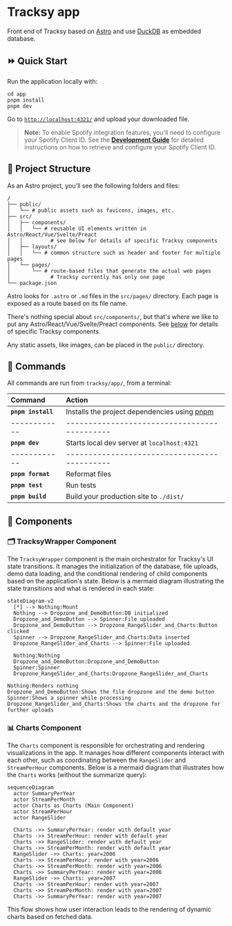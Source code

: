 # Tracksy app

Front end of Tracksy based on [Astro](https://docs.astro.build/en/getting-started/) and use [DuckDB](https://duckdb.org/docs/) as embedded database.

## ⏩ Quick Start

Run the application locally with:

```shell
cd app
pnpm install
pnpm dev
```

Go to [`http://localhost:4321/`](http://localhost:4321/) and upload your downloaded file.

> **Note:** To enable Spotify integration features, you'll need to configure your Spotify Client ID. See the **[Development Guide](../DEVELOPMENT.md#spotify-api-configuration)** for detailed instructions on how to retrieve and configure your Spotify Client ID.

## 🚀 Project Structure

As an Astro project, you'll see the following folders and files:

```text
/
├── public/
│   └── # public assets such as favicons, images, etc.
├── src/
│   ├── components/
│   │   └── # reusable UI elements written in Astro/React/Vue/Svelte/Preact
│   │         # see below for details of specific Tracksy components
│   ├── layouts/
│   │   └── # common structure such as header and footer for multiple pages
│   └── pages/
│       └── # route-based files that generate the actual web pages
│             # Tracksy currently has only one page
└── package.json
```

Astro looks for `.astro` or `.md` files in the `src/pages/` directory. Each page is exposed as a route based on its file name.

There's nothing special about `src/components/`, but that's where we like to put any Astro/React/Vue/Svelte/Preact components. See [below](##Components) for details of specific Tracksy components.

Any static assets, like images, can be placed in the `public/` directory.

## 🧞 Commands

All commands are run from `tracksy/app/`, from a terminal:

| Command            | Action                                                          |
| :----------------- | :-------------------------------------------------------------- |
| **`pnpm install`** | Installs the project dependencies using [pnpm](https://pnpm.io) |
| ------------       | --------------------------------------------                    |
| **`pnpm dev`**     | Starts local dev server at `localhost:4321`                     |
| ------------       | --------------------------------------------                    |
| **`pnpm format`**  | Reformat files                                                  |
| **`pnpm test`**    | Run tests                                                       |
| **`pnpm build`**   | Build your production site to `./dist/`                         |

## 🔧 Components

### 🗂️ TracksyWrapper Component

The `TracksyWrapper` component is the main orchestrator for Tracksy's UI state transitions. It manages the initialization of the database, file uploads, demo data loading, and the conditional rendering of child components based on the application's state. Below is a mermaid diagram illustrating the state transitions and what is rendered in each state:

```mermaid
stateDiagram-v2
  [*] --> Nothing:Mount
  Nothing --> Dropzone_and_DemoButton:DB initialized
  Dropzone_and_DemoButton --> Spinner:File uploaded
  Dropzone_and_DemoButton --> Dropzone_RangeSlider_and_Charts:Button clicked
  Spinner --> Dropzone_RangeSlider_and_Charts:Data inserted
  Dropzone_RangeSlider_and_Charts --> Spinner:File uploaded

  Nothing:Nothing
  Dropzone_and_DemoButton:Dropzone_and_DemoButton
  Spinner:Spinner
  Dropzone_RangeSlider_and_Charts:Dropzone_RangeSlider_and_Charts

Nothing:Renders nothing
Dropzone_and_DemoButton:Shows the file dropzone and the demo button
Spinner:Shows a spinner while processing
Dropzone_RangeSlider_and_Charts:Shows the charts and the dropzone for further uploads
```

### 📊 Charts Component

The `Charts` component is responsible for orchestrating and rendering visualizations in the app. It manages how different components interact with each other, such as coordinating between the `RangeSlider` and `StreamPerHour` components. Below is a mermaid diagram that illustrates how the `Charts` works (without the summarize query):

```mermaid
sequenceDiagram
  actor SummaryPerYear
  actor StreamPerMonth
  actor Charts as Charts (Main Component)
  actor StreamPerHour
  actor RangeSlider

  Charts ->> SummaryPerYear: render with default year
  Charts ->> StreamPerHour: render with default year
  Charts ->> RangeSlider: render with default year
  Charts ->> StreamPerMonth: render with default year
  RangeSlider ->> Charts: year=2006
  Charts ->> StreamPerHour: render with year=2006
  Charts ->> StreamPerMonth: render with year=2006
  Charts ->> SummaryPerYear: render with year=2006
  RangeSlider ->> Charts: year=2007
  Charts ->> StreamPerHour: render with year=2007
  Charts ->> StreamPerMonth: render with year=2007
  Charts ->> SummaryPerYear: render with year=2007
```

This flow shows how user interaction leads to the rendering of dynamic charts based on fetched data.
